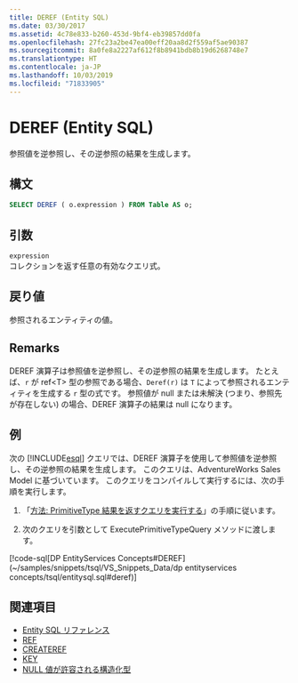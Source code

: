 ```yaml
---
title: DEREF (Entity SQL)
ms.date: 03/30/2017
ms.assetid: 4c78e833-b260-453d-9bf4-eb39857dd0fa
ms.openlocfilehash: 27fc23a2be47ea00eff20aa8d2f559af5ae90387
ms.sourcegitcommit: 8a0fe8a2227af612f8b8941bdb8b19d6268748e7
ms.translationtype: HT
ms.contentlocale: ja-JP
ms.lasthandoff: 10/03/2019
ms.locfileid: "71833905"
---
```

# <a name="deref-entity-sql"></a>DEREF (Entity SQL)
参照値を逆参照し、その逆参照の結果を生成します。  
  
## <a name="syntax"></a>構文  
  
```sql  
SELECT DEREF ( o.expression ) FROM Table AS o;
```  
  
## <a name="arguments"></a>引数  
 `expression`  
 コレクションを返す任意の有効なクエリ式。  
  
## <a name="return-value"></a>戻り値  
 参照されるエンティティの値。  
  
## <a name="remarks"></a>Remarks  
 DEREF 演算子は参照値を逆参照し、その逆参照の結果を生成します。 たとえば、`r` が ref\<T> 型の参照である場合、`Deref(r)` は `T` によって参照されるエンティティを生成する `r` 型の式です。 参照値が null または未解決 (つまり、参照先が存在しない) の場合、DEREF 演算子の結果は null になります。  
  
## <a name="example"></a>例  
 次の [!INCLUDE[esql](../../../../../../includes/esql-md.md)] クエリでは、DEREF 演算子を使用して参照値を逆参照し、その逆参照の結果を生成します。 このクエリは、AdventureWorks Sales Model に基づいています。 このクエリをコンパイルして実行するには、次の手順を実行します。  
  
1. 「[方法: PrimitiveType 結果を返すクエリを実行する](../how-to-execute-a-query-that-returns-primitivetype-results.md)」の手順に従います。  
  
2. 次のクエリを引数として ExecutePrimitiveTypeQuery メソッドに渡します。  
  
 [!code-sql[DP EntityServices Concepts#DEREF](~/samples/snippets/tsql/VS_Snippets_Data/dp entityservices concepts/tsql/entitysql.sql#deref)]  
  
## <a name="see-also"></a>関連項目

- [Entity SQL リファレンス](entity-sql-reference.md)
- [REF](ref-entity-sql.md)
- [CREATEREF](createref-entity-sql.md)
- [KEY](key-entity-sql.md)
- [NULL 値が許容される構造化型](nullable-structured-types-entity-sql.md)
